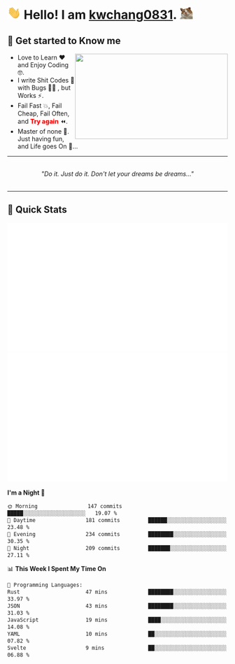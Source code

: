 <h1> <img src="./assets/hi.gif" height="30px"> Hello! I am <a href="https://github.com/kwchang0831">kwchang0831</a>. <img src="./assets/cool-cat.gif" height="30px"> </h1>
</h1>

## 🎉 Get started to Know me

<a href="#"><img align="right" src="https://media.tenor.com/S5qCffxIFdUAAAAC/the-muppet-kermit-the-frog.gif" width="349" height="195" /></a>

- Love to Learn ❤️ and Enjoy Coding 🤓.
- I write Shit Codes 💩 with Bugs 🐛🐛 , but Works ⚡️.
- Fail Fast 💥, Fail Cheap, Fail Often, and <span style="color:red;font-weight:800;">Try again</span> ⏪️.
- Master of none 🤪. Just having fun, and Life goes On 🌱...

<hr/>
<br/>
<div align="center">
<i>"Do it. Just do it. Don't let your dreams be dreams..." </i>
</div>
<br/>
<hr/>

## 🙈 Quick Stats

![](https://raw.githubusercontent.com/kwchang0831/kwchang0831/output/generated/overview.svg)
![](https://raw.githubusercontent.com/kwchang0831/kwchang0831/output/generated/languages.svg)

<!--START_SECTION:waka-->
**I'm a Night 🦉** 

```text
🌞 Morning                147 commits         █████░░░░░░░░░░░░░░░░░░░░   19.07 % 
🌆 Daytime                181 commits         ██████░░░░░░░░░░░░░░░░░░░   23.48 % 
🌃 Evening                234 commits         ████████░░░░░░░░░░░░░░░░░   30.35 % 
🌙 Night                  209 commits         ███████░░░░░░░░░░░░░░░░░░   27.11 % 
```


📊 **This Week I Spent My Time On** 

```text
💬 Programming Languages: 
Rust                     47 mins             ████████░░░░░░░░░░░░░░░░░   33.97 % 
JSON                     43 mins             ████████░░░░░░░░░░░░░░░░░   31.03 % 
JavaScript               19 mins             ████░░░░░░░░░░░░░░░░░░░░░   14.08 % 
YAML                     10 mins             ██░░░░░░░░░░░░░░░░░░░░░░░   07.82 % 
Svelte                   9 mins              ██░░░░░░░░░░░░░░░░░░░░░░░   06.88 % 
```


<!--END_SECTION:waka-->
